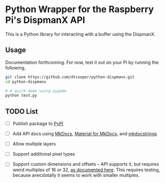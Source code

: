 # Python Wrapper for the Raspberry Pi's DispmanX API

This is a Python library for interacting with a buffer using the DispmanX.

## Usage

Documentation forthcoming. For now, test it out on your Pi by running the
following,

```bash
git clone https://github.com/dtcooper/python-dispmanx.git
cd python-dispmanx

# A quick demo using pygame
python test.py
```

## TODO List

- [ ] Publish package to [PyPI][pypi]
- [ ] Add API docs using [MkDocs][mkdocs], [Material for MkDocs][mkdocs-material],
    and [mkdocstrings][mkdocstrings]
- [ ] Allow multiple layers
- [ ] Support additional pixel types
- [ ] Support custom dimensions and offsets – API supports it, but requires weird
    multiples of 16 or 32, [as documented here](picamera-overlay-docs). This
    requires testing, because anecdotally it seems to work with smaller multiples.


[mkdocs-material]: https://squidfunk.github.io/mkdocs-material/
[mkdocs]: https://www.mkdocs.org/
[mkdocstrings]: https://mkdocstrings.github.io/
[picamera-overlay-docs]: https://picamera.readthedocs.io/en/release-1.13/api_renderers.html#picamera.PiOverlayRenderer
[pypi]: https://pypi.org/

